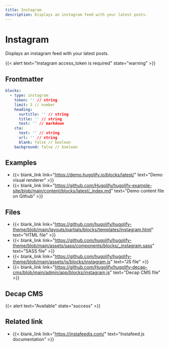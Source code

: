 ```yaml
---
title: Instagram
description: Displays an instagram feed with your latest posts.
---
```


# Instagram

Displays an instagram feed with your latest posts.

{{< alert text="Instagram access_token is required" state="warning" >}}

## Frontmatter

```yml
blocks:
  - type: instagram
    token: '' // string
    limit: 5 // number
    heading:
      surtitle: '' // string
      title: '' // string
      text: '' // markdown
    cta:
      text: '' // string
      url: '' // string
      blank: false // boolean
    background: false // boolean
```

## Examples

- {{< blank_link link="https://demo.hugolify.io/blocks/latest/" text="Demo visual renderer" >}}
- {{< blank_link link="https://github.com/Hugolify/hugolify-example-site/blob/main/content/blocks/latest/_index.md" text="Demo content file on Github" >}}

## Files

- {{< blank_link link="https://github.com/hugolify/hugolify-theme/blob/main/layouts/partials/blocks/templates/instagram.html" text="HTML file" >}}
- {{< blank_link link="https://github.com/hugolify/hugolify-theme/blob/main/assets/sass/components/blocks/_instagram.sass" text="SASS file" >}}
- {{< blank_link link="https://github.com/hugolify/hugolify-theme/blob/main/assets/js/blocks/instagram.js" text="JS file" >}}
- {{< blank_link link="https://github.com/Hugolify/hugolify-decap-cms/blob/main/admin/app/blocks/instagram.js" text="Decap CMS file" >}}

## Decap CMS

{{< alert text="Available" state="success" >}}

## Related link

- {{< blank_link link="https://instafeedjs.com/" text="Instafeed.js documentation" >}}
